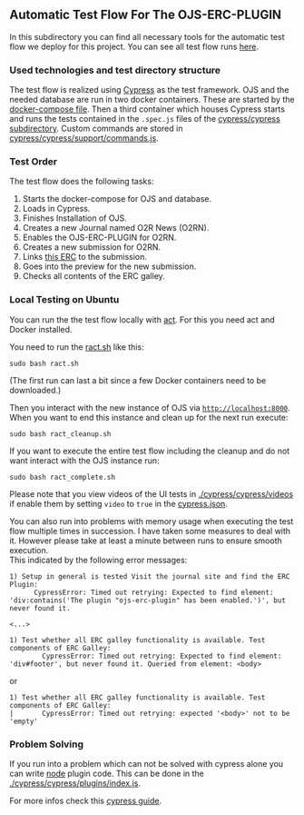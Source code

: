 ## Automatic Test Flow For The OJS-ERC-PLUGIN

In this subdirectory you can find all necessary tools for the automatic test flow we deploy for this project.
You can see all test flow runs [here](https://github.com/o2r-project/ojs-erc-plugin/actions).

### Used technologies and test directory structure 
The test flow is realized using [Cypress](https://docs.cypress.io/) as the test framework.
OJS and the needed database are run in two docker containers.
These are started by the [docker-compose file](./docker-compose.yml). 
Then a third container which houses Cypress starts and runs the tests contained in the `.spec.js` files of the [cypress/cypress subdirectory](./cypress/cypress).
Custom commands are stored in [cypress/cypress/support/commands.js](./cypress/cypress/support/commands.js).

### Test Order
The test flow does the following tasks:

1. Starts the docker-compose for OJS and database.
2. Loads in Cypress.
3. Finishes Installation of OJS.
4. Creates a new Journal named O2R News (O2RN).
5. Enables the OJS-ERC-PLUGIN for O2RN.
6. Creates a new submission for O2RN.
7. Links [this ERC](https://o2r.uni-muenster.de/erc/geQfc) to the submission.
8. Goes into the preview for the new submission.
9. Checks all contents of the ERC galley.

### Local Testing on Ubuntu
You can run the the test flow locally with [act](https://github.com/nektos/act). For this you need act and Docker installed. 

You need to run the [ract.sh](../ract.sh) like this:
```
sudo bash ract.sh
```
(The first run can last a bit since a few Docker containers need to be downloaded.)

Then you interact with the new instance of OJS via [`http://localhost:8000`](http://localhost:8000).
When you want to end this instance and clean up for the next run execute:
```
sudo bash ract_cleanup.sh
```
If you want to execute the entire test flow including the cleanup and do not want interact with the OJS instance run:
```
sudo bash ract_complete.sh
```

Please note that you view videos of the UI tests in [./cypress/cypress/videos](./cypress/cypress/videos) if enable them by setting `video` to `true` in the [cypress.json](./cypress/cypress.json).

You can also run into problems with memory usage when executing the test flow multiple times in succession. I have taken some measures to deal with it.
However please take at least a minute between runs to ensure smooth execution.  
This indicated by the following error messages:
```
1) Setup in general is tested Visit the journal site and find the ERC Plugin:
      CypressError: Timed out retrying: Expected to find element: 'div:contains('The plugin "ojs-erc-plugin" has been enabled.')', but never found it.

<...>

1) Test whether all ERC galley functionality is available. Test components of ERC Galley:
        CypressError: Timed out retrying: Expected to find element: 'div#footer', but never found it. Queried from element: <body>
```

or 

```
1) Test whether all ERC galley functionality is available. Test components of ERC Galley:
|       CypressError: Timed out retrying: expected '<body>' not to be 'empty'    
```

### Problem Solving

If you run into a problem which can not be solved with cypress alone you can write [node](http://nodejs.org) plugin code. This can be done in the [./cypress/cypress/plugins/index.js](./cypress/cypress/plugins/index.js).

For more infos check this [cypress guide](https://docs.cypress.io/api/commands/task).
